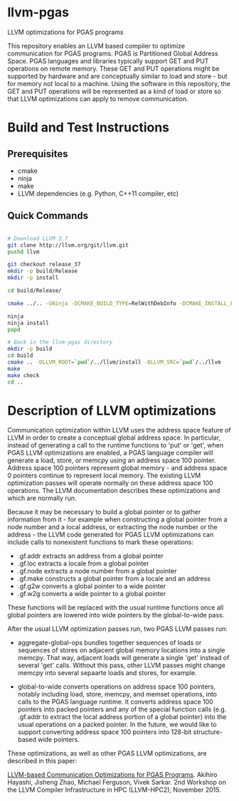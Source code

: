 # llvm-pgas
LLVM optimizations for PGAS programs

This repository enables an LLVM based compiler to optimize communication
for PGAS programs. PGAS is Partitioned Global Address Space. PGAS
languages and libraries typically support GET and PUT operations on
remote memory. These GET and PUT operations might be supported by
hardware and are conceptually similar to load and store - but for memory
not local to a machine. Using the software in this repository, the GET
and PUT operations will be represented as a kind of load or store so that
LLVM optimizations can apply to remove communication.

# Build and Test Instructions

## Prerequisites

* cmake
* ninja
* make
* LLVM dependencies (e.g. Python, C++11 compiler, etc)

## Quick Commands

```bash

# Download LLVM 3.7
git clone http://llvm.org/git/llvm.git
pushd llvm

git checkout release_37
mkdir -p build/Release
mkdir -p install

cd build/Release/

cmake ../.. -GNinja -DCMAKE_BUILD_TYPE=RelWithDebInfo -DCMAKE_INSTALL_PREFIX=`pwd`/../../install -DLLVM_ENABLE_ASSERTIONS=ON -DLLVM_INSTALL_UTILS=ON

ninja
ninja install
popd

# Back in the llvm-pgas directory
mkdir -p build
cd build
cmake .. -DLLVM_ROOT=`pwd`/../llvm/install -DLLVM_SRC=`pwd`/../llvm
make
make check
cd ..

```

# Description of LLVM optimizations

Communication optimization within LLVM uses the address space feature of LLVM
in order to create a conceptual global address space. In particular, instead of
generating a call to the runtime functions to 'put' or 'get', when PGAS LLVM
optimizations are enabled, a PGAS language compiler will generate a load,
store, or memcpy using an address space 100 pointer. Address space 100 pointers
represent global memory - and address space 0 pointers continue to represent
local memory. The existing LLVM optimization passes will operate normally on
these address space 100 operations. The LLVM documentation describes these
optimizations and which are normally run.

Because it may be necessary to build a global pointer or to gather information
from it - for example when constructing a global pointer from a node number and
a local address, or extracting the node number or the address - the LLVM code
generated for PGAS LLVM optimizations can include calls to nonexistent
functions to mark these operations:

* .gf.addr extracts an address from a global pointer
* .gf.loc extracts a locale from a global pointer
* .gf.node extracts a node number from a global pointer
* .gf.make constructs a global pointer from a locale and an address
* .gf.g2w converts a global pointer to a wide pointer
* .gf.w2g converts a wide pointer to a global pointer

These functions will be replaced with the usual runtime functions once all
global pointers are lowered into wide pointers by the global-to-wide pass.

After the usual LLVM optimization passes run, two PGAS LLVM passes run:

* aggregate-global-ops bundles together sequences of loads or sequences of
  stores on adjacent global memory locations into a single memcpy. That way,
  adjacent loads will generate a single 'get' instead of several 'get' calls.
  Without this pass, other LLVM passes might change memcpy into several
  sepaarte loads and stores, for example.

* global-to-wide converts operations on address space 100 pointers, notably
  including load, store, memcpy, and memset operations, into calls to the PGAS
  language runtime. It converts address space 100 pointers into packed pointers
  and any of the special function calls (e.g. .gf.addr to extract the local
  address portion of a global pointer) into the usual operations on a packed
  pointer. In the future, we would like to support converting address space 100
  pointers into 128-bit structure-based wide pointers.


These optimizations, as well as other PGAS LLVM optimizations, are
described in this paper:

[LLVM-based Communication Optimizations for PGAS
Programs](http://ahayashi.blogs.rice.edu/files/2013/07/Chapel_LLVM_camera_ready-q6usv4.pdf).  Akihiro Hayashi, Jisheng Zhao, Michael Ferguson, Vivek Sarkar.  2nd Workshop on the LLVM Compiler Infrastructure in HPC (LLVM-HPC2), November
2015.

